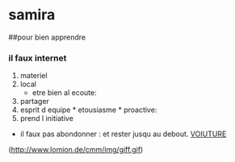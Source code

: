 # samira
##pour bien apprendre
### il faux internet
  1. materiel
  2. local
     * etre bien al ecoute:
   1. partager
   2. esprit d equipe
     * etousiasme
     * proactive:
   3. prend l initiative
 * il faux pas abondonner :
    et rester jusqu au debout.
[VOIUTURE](https://www.rentiles.fr/client/plugins/tinymceplus/plugins/imagemanager/files/location-voiture.png)

(http://www.lomion.de/cmm/img/giff.gif)
